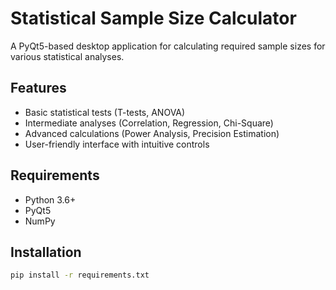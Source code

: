 # Statistical Sample Size Calculator

A PyQt5-based desktop application for calculating required sample sizes for various statistical analyses.

## Features

- Basic statistical tests (T-tests, ANOVA)
- Intermediate analyses (Correlation, Regression, Chi-Square)
- Advanced calculations (Power Analysis, Precision Estimation)
- User-friendly interface with intuitive controls

## Requirements

- Python 3.6+
- PyQt5
- NumPy

## Installation

```bash
pip install -r requirements.txt
